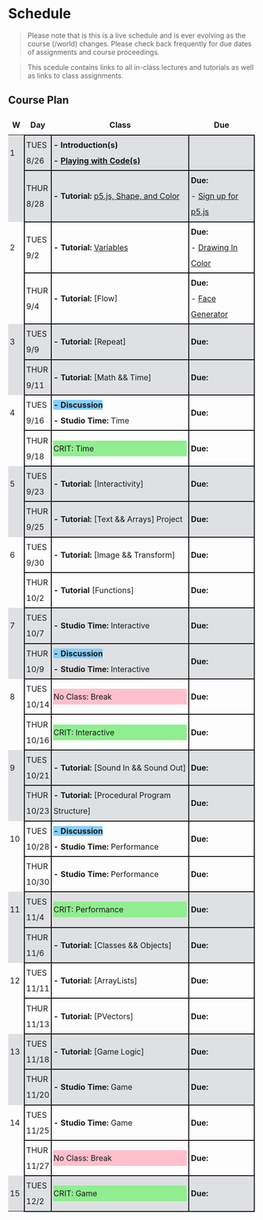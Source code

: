 # Schedule
<!--removes sidebar outline-->
<style>
  table {
    border: none !important;
    border-collapse: collapse !important;
    line-height: 2em !important;
    
 
  }

  tbody td{
  border: .15em solid !important;
    }
    td:nth-child(1){
        border: none !important;
    }
  tbody{
    
    
  }
  td{
    padding: .2em !important;
  }
  th{
    border: none !important;
  }

  
  tbody tr:nth-child(4n+1),
    tbody tr:nth-child(4n+2) {
  background-color: 
#dee0e3

;
    }
tbody td:first-child {
  border-right: none;
}

#no-class{
    background-color: pink;
}




body{
   
}
}

</style>
<style>
    @media (min-width: 768px) {
        .col-md-9 {
            width: 100% !important;
        }
        
        .d-md-block {
        display: none !important;
        }
        
        #component-content{
            margin-left:0 !important;
        }
    }
</style>
<!--jump to anchor tag adjusted to header height offset-->
<script>
    // Get the header element
    let header = document.querySelector('header');
    
    // Get the height of the header
    document.querySelectorAll('a[href^="#"]')
    .forEach(function (anchor) {
        anchor.addEventListener('click', 
        function (event) {
            event.preventDefault();
    
            // Get the target element that 
            // the anchor link points to
            let target = document.querySelector(
                this.getAttribute('href')
            );
            
            let headerHeight = header.offsetHeight*2;
            
            let targetPosition = target
                .getBoundingClientRect().top - headerHeight;
    
            window.scrollTo({
                top: targetPosition + window.scrollY,
                behavior: 'smooth'
            });
        });
    });
    </script>

> Please note that is this is a live schedule and is ever evolving as the course (/world) changes. Please check back frequently for due dates of assignments and course proceedings.

> This scedule contains links to all in-class lectures and tutorials as well as links to class assignments.

## Course Plan

|W|Day|Class|Due|
|---|---|---|---|
|1|TUES<br>8/26|**- Introduction(s)**<br>**- [Playing with Code(s)](./00_procedural_experiments.md)**||
||THUR<br>8/28|**- Tutorial:** [p5.js, Shape, and Color](./01_Processing.md)|**Due:**<br>- [Sign up for p5.js](https://editor.p5js.org/signup)|
|2|TUES<br>9/2|**- Tutorial:** [Variables](./02_variables.md)|**Due:**<br>- [Drawing In Color](./01_Processing.md/#independent-exercise-drawing-in-color)|
||THUR<br>9/4|**- Tutorial:** [Flow]|**Due:**<br>- [Face Generator](./02_variables.md/#independent-exercise-face-generator)|
|3|TUES<br>9/9|**- Tutorial:** [Repeat]|**Due:**<br>|
||THUR<br>9/11|**- Tutorial:** [Math && Time]<br>|**Due:**<br>|
|4|TUES<br>9/16|<span style="background-color: lightskyblue;">**- Discussion**</span><br>**- Studio Time:** Time|**Due:**<br>|
||THUR<br>9/18|<p style="background-color: lightgreen;">CRIT: Time</p>|**Due:**<br>|
|5|TUES<br>9/23|**- Tutorial:** [Interactivity]|**Due:**<br>|
||THUR<br>9/25|**- Tutorial:** [Text && Arrays] Project|**Due:**<br>|
|6|TUES<br>9/30|**- Tutorial:** [Image && Transform]|**Due:**<br>|
||THUR<br>10/2|**- Tutorial** [Functions]|**Due:**<br>|
|7|TUES<br>10/7|**- Studio Time:** Interactive|**Due:**<br>|
||THUR<br>10/9|<span style="background-color: lightskyblue;">**- Discussion**</span><br>**- Studio Time:** Interactive|**Due:**<br>|
|8|TUES<br>10/14|<p style="background-color: pink;">No Class: Break</p>|**Due:**<br>|
||THUR<br>10/16|<p style="background-color: lightgreen;">CRIT: Interactive</p>|**Due:**<br>|
|9|TUES<br>10/21|**- Tutorial:** [Sound In && Sound Out]|**Due:**<br>|
||THUR<br>10/23|**- Tutorial:** [Procedural Program Structure]|**Due:**<br>|
|10|TUES<br>10/28|<span style="background-color: lightskyblue;">**- Discussion**</span><br>**- Studio Time:** Performance|**Due:**<br>|
||THUR<br>10/30|**- Studio Time:** Performance|**Due:**<br>|
|11|TUES<br>11/4|<p style="background-color: lightgreen;">CRIT: Performance</p>|**Due:**<br>|
||THUR<br>11/6|**- Tutorial:** [Classes && Objects]|**Due:**<br>|
|12|TUES<br>11/11|**- Tutorial:** [ArrayLists]|**Due:**<br>|
||THUR<br>11/13|**- Tutorial:** [PVectors]|**Due:**<br>|
|13|TUES<br>11/18|**- Tutorial:** [Game Logic]|**Due:**<br>|
||THUR<br>11/20|**- Studio Time:** Game|**Due:**<br>|
|14|TUES<br>11/25|**- Studio Time:** Game|**Due:**<br>|
||THUR<br>11/27|<p style="background-color: pink;">No Class: Break</p>|**Due:**<br>|
|15|TUES<br>12/2|<p style="background-color: lightgreen;">CRIT: Game</p>|**Due:**<br>|





